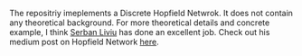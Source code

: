 The repositriy imeplements a Discrete Hopfield Netwrok. It does not contain any theoretical background. For more theoretical details and concrete example, I think [Serban Liviu](https://medium.com/@serbanliviu)
 has done an excellent job. Check out his medium post on Hopfield Network [here](https://medium.com/@serbanliviu/hopfield-nets-and-the-brain-e5880070cdba#adb2).
